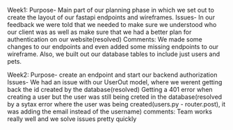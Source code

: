 Week1:
Purpose-
Main part of our planning phase in which we set out to create the layout of our fastapi endpoints and wireframes.
Issues-
In our feedback we were told that we needed to make sure we understood who our client was as well as make sure
that we had a better plan for authentication on our website(resolved)
Comments:
We made some changes to our endpoints and even added some missing endpoints to our wireframe. Also, we built
out our database tables to include just users and pets.

Week2:
Purpose-
create an endpoint and start our backend authorization
Issues-
We had an issue with our UserOut model, where we werent getting back the id created by the database(resolved)
Getting a 401 error when creating a user but the user was still being creted in the database(resolved by a sytax error where the user was being created(users.py - router.post), it was adding the email instead of the username)
comments:
Team works really well and we solve issues pretty quickly
